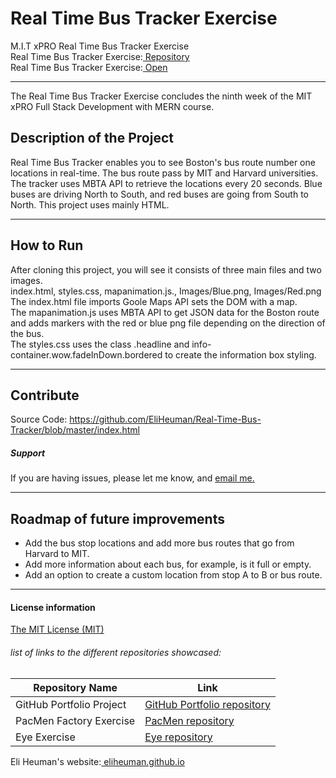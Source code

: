 # Real Time Bus Tracker Exercise
M.I.T xPRO Real Time Bus Tracker Exercise<br>
Real Time Bus Tracker Exercise:<a href="https://github.com/EliHeuman/Real-Time-Bus-Tracker"> Repository</a><br>
Real Time Bus Tracker Exercise:<a href="http://eliheuman.github.io/Real-Time-Bus-Tracker/"> Open</a>
___

The Real Time Bus Tracker Exercise concludes the ninth week of the MIT xPRO Full Stack Development with MERN course.

## Description of the Project 
Real Time Bus Tracker enables you to see Boston's bus route number one locations in real-time. The bus route pass by MIT and Harvard universities. The tracker uses MBTA API to retrieve the locations every 20 seconds. Blue buses are driving North to South, and red buses are going from South to North. This project uses mainly HTML.
___
## How to Run
After cloning this project, you will see it consists of three main files and two images.<br>
index.html, styles.css, mapanimation.js., Images/Blue.png, Images/Red.png<br>
The index.html file imports Goole Maps API sets the DOM with a map.<br>
The mapanimation.js uses MBTA API to get JSON data for the Boston route and adds markers with the red or blue png file depending on the direction of the bus.<br>
The styles.css uses the class .headline and info-container.wow.fadeInDown.bordered to create the information box styling.
___
## Contribute
Source Code: https://github.com/EliHeuman/Real-Time-Bus-Tracker/blob/master/index.html

##### Support
If you are having issues, please let me know, and <a href="mailto:biz.elih@gmail.com"> email me.</a>
___
## Roadmap of future improvements
- Add the bus stop locations and add more bus routes that go from Harvard to MIT.
- Add more information about each bus, for example, is it full or empty.
- Add an option to create a custom location from stop A to B or bus route.
___
#### License information

<a href="https://github.com/EliHeuman/Real-Time-Bus-Tracker/blob/master/License.txt">The MIT License (MIT)</a>

###### list of links to the different repositories showcased:
Repository Name  | Link
-------------|--------------------
GitHub Portfolio Project | <a href="https://github.com/EliHeuman/eliheuman.github.io">GitHub Portfolio repository</a>
PacMen Factory Exercise | <a href="https://github.com/EliHeuman/PacMen-Factory-Exercise">PacMen repository</a>
Eye Exercise| <a href="https://github.com/EliHeuman/Eye">Eye repository</a>

Eli Heuman's website:<a href=https://eliheuman.github.io> eliheuman.github.io</a>
